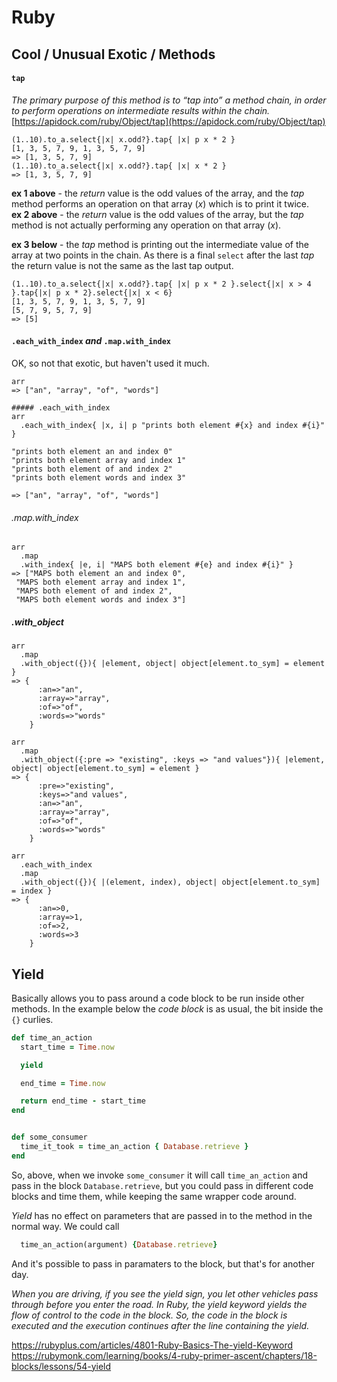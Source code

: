 # Ruby

## Cool / Unusual Exotic / Methods

#### `tap`
_The primary purpose of this method is to “tap into” a method chain, in order to perform operations on intermediate results within the chain._  
[https://apidock.com/ruby/Object/tap](https://apidock.com/ruby/Object/tap)

```
(1..10).to_a.select{|x| x.odd?}.tap{ |x| p x * 2 }
[1, 3, 5, 7, 9, 1, 3, 5, 7, 9]
=> [1, 3, 5, 7, 9]
(1..10).to_a.select{|x| x.odd?}.tap{ |x| x * 2 }
=> [1, 3, 5, 7, 9]
```

**ex 1 above** - the _return_ value is the odd values of the array, and the _tap_ method performs an operation on that array (_x_) which is to print it twice.  
**ex 2 above** - the _return_ value is the odd values of the array, but the _tap_ method is not actually performing any operation on that array (_x_).

**ex 3 below** - the _tap_ method is printing out the intermediate value of the array at two points in the chain. As there is a final `select` after the last _tap_ the return value is not the same as the last tap output.  
```
(1..10).to_a.select{|x| x.odd?}.tap{ |x| p x * 2 }.select{|x| x > 4 }.tap{|x| p x * 2}.select{|x| x < 6}
[1, 3, 5, 7, 9, 1, 3, 5, 7, 9]
[5, 7, 9, 5, 7, 9]
=> [5]
```

#### `.each_with_index` _and_ `.map.with_index`
OK, so not that exotic, but haven't used it much.

```
arr
=> ["an", "array", "of", "words"]
```

```
##### .each_with_index
arr
  .each_with_index{ |x, i| p "prints both element #{x} and index #{i}" }

"prints both element an and index 0"
"prints both element array and index 1"
"prints both element of and index 2"
"prints both element words and index 3"

=> ["an", "array", "of", "words"]
```

###### .map.with_index
```
arr
  .map
  .with_index{ |e, i| "MAPS both element #{e} and index #{i}" }
=> ["MAPS both element an and index 0",
 "MAPS both element array and index 1",
 "MAPS both element of and index 2",
 "MAPS both element words and index 3"]
```

##### .with_object
```
arr
  .map
  .with_object({}){ |element, object| object[element.to_sym] = element }
=> {
      :an=>"an", 
      :array=>"array", 
      :of=>"of", 
      :words=>"words"
    }

arr
  .map
  .with_object({:pre => "existing", :keys => "and values"}){ |element, object| object[element.to_sym] = element }
=> {
      :pre=>"existing", 
      :keys=>"and values", 
      :an=>"an", 
      :array=>"array", 
      :of=>"of", 
      :words=>"words"
    }

arr
  .each_with_index
  .map
  .with_object({}){ |(element, index), object| object[element.to_sym] = index }
=> {
      :an=>0, 
      :array=>1, 
      :of=>2, 
      :words=>3
    }
```


## Yield

Basically allows you to pass around a code block to be run inside other methods.
In the example below the _code block_  is as usual, the bit inside the `{}` curlies.


```ruby
def time_an_action
  start_time = Time.now

  yield

  end_time = Time.now

  return end_time - start_time
end


def some_consumer
  time_it_took = time_an_action { Database.retrieve }
end
```

So, above, when we invoke `some_consumer` it will call `time_an_action` and pass in the block `Database.retrieve`, but you could pass in different code blocks and time them, while keeping the same wrapper code around.

_Yield_ has no effect on parameters that are passed in to the method in the normal way. We could call
```ruby
  time_an_action(argument) {Database.retrieve}
```

And it's possible to pass in paramaters to the block, but that's for another day.

_When you are driving, if you see the yield sign, you let other vehicles pass through before you enter the road. In Ruby, the yield keyword yields the flow of control to the code in the block. So, the code in the block is executed and the execution continues after the line containing the yield._

https://rubyplus.com/articles/4801-Ruby-Basics-The-yield-Keyword
https://rubymonk.com/learning/books/4-ruby-primer-ascent/chapters/18-blocks/lessons/54-yield



